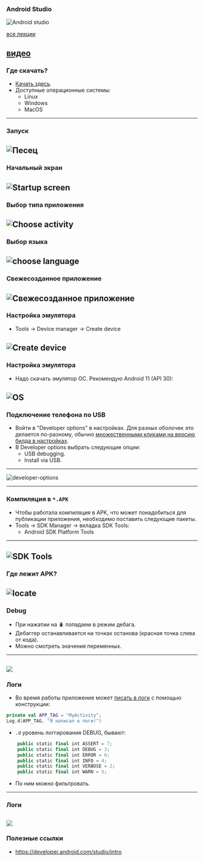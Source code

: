### Android Studio

![Android studio](assets/android-studio/logo.png)

[все лекции](https://github.com/dmitryweiner/android-lectures/blob/master/README.md)

[видео](https://youtu.be/DcP5jGnij1o)
---

### Где скачать?
* [Качать здесь](https://developer.android.com/studio#downloads).
* Доступные операционные системы:
  * Linux
  * Windows
  * MacOS
---
  
### Запуск
![Песец](assets/android-studio/startup.png)
---

### Начальный экран
![Startup screen](assets/android-studio/startup-2.png)
---

### Выбор типа приложения
![Choose activity](assets/android-studio/choose-activity.png)
---

### Выбор языка
![choose language](assets/android-studio/choose-language.png)
---

### Свежесозданное приложение
![Свежесозданное приложение](assets/android-studio/app.png)
---

### Настройка эмулятора
* Tools -> Device manager -> Create device

![Create device](assets/android-studio/device.png)
---

### Настройка эмулятора
* Надо скачать эмулятор ОС. Рекомендую Android 11 (API 30):

![OS](assets/android-studio/os.png)
---

### Подключение телефона по USB
* Войти в "Developer options" в настройках. Для разных оболочек это делается по-разному,
обычно [множественными кликами на версию билда в настройках](https://www.digitaltrends.com/mobile/how-to-get-developer-options-on-android/).
* В Developer options выбрать следующие опции:
  * USB debugging.
  * Install via USB.
---
  
![developer-options](assets/android-studio/developer-options.png)

---

### Компиляция в `*.APK`
* Чтобы работала компиляция в APK, что может понадобиться для публикации приложения,
необходимо поставить следующие пакеты.
* Tools -> SDK Manager -> вкладка SDK Tools:
  * Android SDK Platform Tools
---

![SDK Tools](assets/android-studio/sdk.png)
---

### Где лежит APK?
![locate](assets/android-studio/locate.png)
---

### Debug
* При нажатии на 🪲 попадаем в режим дебага.
* Дебаггер останавливается на точках останова (красная точка слева от кода).
* Можно смотреть значения переменных.
---

![](assets/android-studio/debug.png)
---

### Логи
* Во время работы приложение может [писать в логи](https://developer.android.com/reference/android/util/Log)
  с помощью конструкции:
```kotlin
private val APP_TAG = "MyActivity";
Log.d(APP_TAG, "Я написал в логи!")
```
* `.d` уровень логгирования DEBUG, бывают:
```kotlin
    public static final int ASSERT = 7;
    public static final int DEBUG = 3;
    public static final int ERROR = 6;
    public static final int INFO = 4;
    public static final int VERBOSE = 2;
    public static final int WARN = 5;
```
* По ним можно фильтровать.
---

### Логи
![](assets/android-studio/logs.png)
---

### Полезные ссылки
* https://developer.android.com/studio/intro
